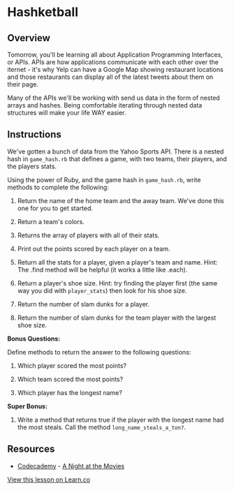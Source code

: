 # Hashketball

## Overview

Tomorrow, you'll be learning all about Application Programming Interfaces, or APIs. APIs are how applications communicate with each other over the iternet - it's why Yelp can have a Google Map showing restaurant locations and those restaurants can display all of the latest tweets about them on their page. 

Many of the APIs we'll be working with send us data in the form of nested arrays and hashes. Being comfortable iterating through nested data structures will make your life WAY easier. 

## Instructions

We've gotten a bunch of data from the Yahoo Sports API. There is a nested hash in `game_hash.rb` that defines a game, with two teams, their players, and the players stats.

Using the power of Ruby, and the game hash in `game_hash.rb`, write methods to complete the following:

1. Return the name of the home team and the away team. We've done this one for you to get started.

2. Return a team's colors.

3. Returns the array of players with all of their stats.

4. Print out the points scored by each player on a team.

4. Return all the stats for a player, given a player's team and name. Hint: The .find method will be helpful (it works a little like .each).

5. Return a player's shoe size. Hint: try finding the player first (the same way you did with `player_stats`) then look for his shoe size.

6. Return the number of slam dunks for a player.

7. Return the number of slam dunks for the team player with the largest shoe size.


**Bonus Questions:**

Define methods to return the answer to the following questions:

1. Which player scored the most points?

2. Which team scored the most points?

3. Which player has the longest name?

**Super Bonus:**

1. Write a method that returns true if the player with the longest name had the most steals. Call the method `long_name_steals_a_ton?`.

## Resources
* [Codecademy](http://www.codecademy.com/dashboard) - [A Night at the Movies](http://external.codecademy.com/courses/ruby-beginner-en-0i8v1/0/1)

<a href='https://learn.co/lessons/hs-hashketball' data-visibility='hidden'>View this lesson on Learn.co</a>
